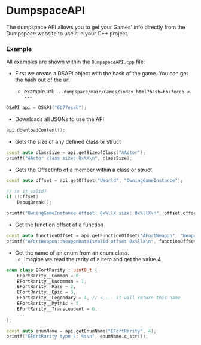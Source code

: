# DumpspaceAPI

The dumpspace API allows you to get your Games' info directly from the Dumpspace website to use it in your C++ project.

### Example
All examples are shown within the ``DumpspaceAPI.cpp`` file:

- First we create a DSAPI object with the hash of the game. You can get the hash out of the url

   - example url: ``...dumpspace/main/Games/index.html?hash=6b77eceb <----``
```c++
DSAPI api = DSAPI("6b77eceb");
```

- Downloads all JSONs to use the API
```c++
api.downloadContent();
```

- Gets the size of any defined class or struct
```c++
const auto classSize = api.getSizeofClass("AActor");
printf("AActor class size: 0x%X\n", classSize);
```

- Gets the OffsetInfo of a member within a class or struct
```c++
const auto offset = api.getOffset("UWorld", "OwningGameInstance");

// is it valid?
if (!offset)
    DebugBreak();

printf("OwningGameInstance offset: 0x%llX size: 0x%llX\n", offset.offset, offset.size);
```

- Get the function offset of a function
```c++
const auto functionOffset = api.getFunctionOffset("AFortWeapon", "WeaponDataIsValid");
printf("AFortWeapon::WeaponDataIsValid offset 0x%llX\n", functionOffset);
```

- Get the name of an enum from an enum class.
   - Imagine we read the rarity of a item and get the value 4
```c++
enum class EFortRarity : uint8_t {
    EFortRarity__Common = 0,
    EFortRarity__Uncommon = 1,
    EFortRarity__Rare = 2,
    EFortRarity__Epic = 3,
    EFortRarity__Legendary = 4, // <---- it will return this name
    EFortRarity__Mythic = 5,
    EFortRarity__Transcendent = 6,
    ...
};
```

```c++
const auto enumName = api.getEnumName("EFortRarity", 4);
printf("EFortRarity type 4: %s\n", enumName.c_str());
```
